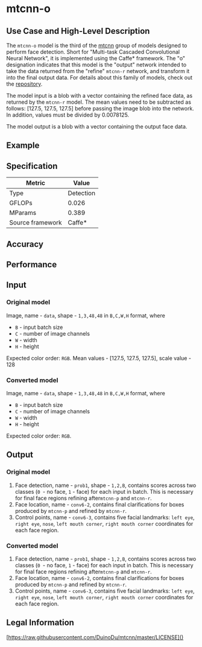 # mtcnn-o

## Use Case and High-Level Description

The `mtcnn-o` model is the third of the [mtcnn](https://arxiv.org/ftp/arxiv/papers/1604/1604.02878.pdf) group of models designed to perform face detection. Short for "Multi-task Cascaded Convolutional Neural Network", it is implemented using the Caffe\* framework. The "o" designation indicates that this model is the "output" network intended to take the data returned from the "refine" `mtcnn-r` network, and transform it into the final output data.  For details about this family of models, check out the [repository](https://github.com/DuinoDu/mtcnn).

The model input is a blob with a vector containing the refined face data, as returned by the `mtcnn-r` model. The mean values need to be subtracted as follows: [127.5, 127.5, 127.5] before passing the image blob into the network. In addition, values must be divided by 0.0078125.

The model output is a blob with a vector containing the output face data.

## Example

## Specification

| Metric            | Value         |
|-------------------|---------------|
| Type              | Detection     |
| GFLOPs            | 0.026         |
| MParams           | 0.389         |
| Source framework  | Caffe\*       |

## Accuracy

## Performance

## Input

### Original model

Image, name - `data`, shape - `1,3,48,48` in `B,C,W,H` format, where

- `B` - input batch size
- `C` - number of image channels
- `W` - width
- `H` - height

Expected color order: `RGB`.
Mean values - [127.5, 127.5, 127.5], scale value - 128

### Converted model

Image, name - `data`, shape - `1,3,48,48` in `B,C,W,H` format, where

- `B` - input batch size
- `C` - number of image channels
- `W` - width
- `H` - height

Expected color order: `RGB`.

## Output

### Original model

1. Face detection, name - `prob1`, shape  - `1,2,B`, contains scores across two classes (`0 `- no face, `1` - face) for each input in batch. This is necessary for final face regions refining after`mtcnn-p` and `mtcnn-r`.
2. Face location, name - `conv6-2`, contains final clarifications for boxes produced by `mtcnn-p` and refined by `mtcnn-r`.
3. Control points, name - `conv6-3`, contains five facial landmarks: `left eye`, `right eye`, `nose`, `left mouth corner`, `right mouth corner` coordinates for each face region.

### Converted model

1. Face detection, name - `prob1`, shape  - `1,2,B`, contains scores across two classes (`0 `- no face, `1` - face) for each input in batch. This is necessary for final face regions refining after`mtcnn-p` and `mtcnn-r`.
2. Face location, name - `conv6-2`, contains final clarifications for boxes produced by `mtcnn-p` and refined by `mtcnn-r`.
3. Control points, name - `conv6-3`, contains five facial landmarks: `left eye`, `right eye`, `nose`, `left mouth corner`, `right mouth corner` coordinates for each face region.

## Legal Information

[https://raw.githubusercontent.com/DuinoDu/mtcnn/master/LICENSE]()
